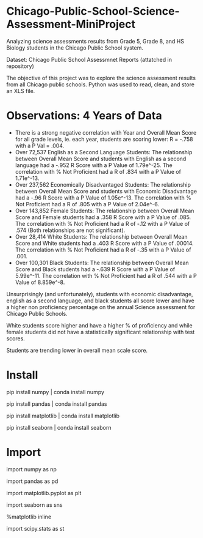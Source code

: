 # Chicago-Public-School-Science-Assessment-MiniProject
Analyzing science assessments results from Grade 5, Grade 8, and HS Biology students in the Chicago Public School system.


Dataset: Chicago Public School Assessmnet Reports (attatched in repository)

The objective of this project was to explore the science assessment results from all Chicago public schools.
Python was used to read, clean, and store an XLS file.

# Observations: 4 Years of Data

- There is a strong negative correlation with Year and Overall Mean Score for all grade levels, ie. each year, students are scoring lower: R = -.758 with a P Val = .004. 
- Over 72,537 English as a Second Language Students: The relationship between Overall Mean Score and students with English as a second language had a -.952 R Score with a P Value of 1.79e^-25. The correlation with % Not Proficient had a R of .834 with a P Value of 1.71e^-13.
- Over 237,562 Economically Disadvantaged Students: The relationship between Overall Mean Score and students with Economic Disadvantage had a -.96 R Score with a P Value of 1.05e^-13. The correlation with % Not Proficient had a R of .805 with a P Value of 2.04e^-6.
- Over 143,852 Female Students: The relationship between Overall Mean Score and Female students had a .358 R Score with a P Value of .085. The correlation with % Not Proficient had a R of -.12 with a P Value of .574 (Both relationships are not significant).
- Over 28,414 White Students: The relationship between Overall Mean Score and White students had a .403 R Score with a P Value of .00014. The correlation with % Not Proficient had a R of -.35 with a P Value of .001.
- Over 100,301 Black Students: The relationship between Overall Mean Score and Black students had a -.639 R Score with a P Value of 5.99e^-11. The correlation with % Not Proficient had a R of .544 with a P Value of 8.859e^-8.

Unsurprisingly (and unfortunately), students with economic disadvantage, english as a second language, and black students all score lower and have a higher non proficiency percentage on the annual Science assessment for Chicago Public Schools. 

White students score higher and have a higher % of proficiency and while female students did not have a statistically significant relationship with test scores.

Students are trending lower in overall mean scale score.

# Install
pip install numpy | conda install numpy

pip install pandas | conda install pandas

pip install matplotlib | conda install matplotlib

pip install seaborn | conda install seaborn

# Import
import numpy as np

import pandas as pd

import matplotlib.pyplot as plt

import seaborn as sns

%matplotlib inline

import scipy.stats as st
